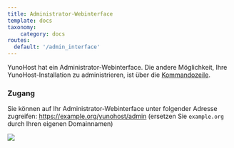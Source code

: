 ```yaml
---
title: Administrator-Webinterface
template: docs
taxonomy:
    category: docs
routes:
  default: '/admin_interface'
---
```


YunoHost hat ein Administrator-Webinterface. Die andere Möglichkeit, Ihre YunoHost-Installation zu administrieren, ist über die [Kommandozeile](/commandline).

### Zugang

Sie können auf Ihr Administrator-Webinterface unter folgender Adresse zugreifen: <https://example.org/yunohost/admin> (ersetzen Sie `example.org` durch Ihren eigenen Domainnamen)

![](/img/webadmin.jpg)
